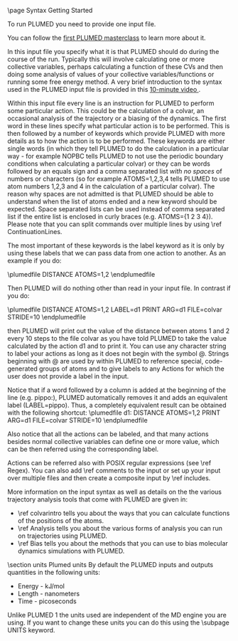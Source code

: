 \page Syntax Getting Started 

To run PLUMED you need to provide one input file. 

You can follow the <a href="https://plumed-school.github.io/lessons/21/001/data/NAVIGATION.html">first PLUMED masterclass</a> to learn more about it.

In this input file you specify what it
is that PLUMED should do during the course of the run.  Typically this will involve calculating 
one or more collective variables, perhaps calculating a function of these CVs
 and then doing some analysis of values of your collective variables/functions or running
some free energy method. A very brief introduction to the syntax used in the PLUMED input file
is provided in this <a href="http://www.youtube.com/watch?v=PxJP16qNCYs"> 10-minute video </a>.

Within this input file every line is an instruction for PLUMED to perform some particular action.  This could be
 the calculation of a colvar, an occasional analysis of the trajectory or a biasing of the dynamics.  The first
word in these lines specify what particular action is to be performed.  This is then followed by a number of keywords
which provide PLUMED with more details as to how the action is to be performed.  These keywords are either single words
(in which they tell PLUMED to do the calculation in a particular way - for example NOPBC tells PLUMED to not use the periodic
boundary conditions when calculating a particular colvar) or they can be words followed by an equals sign and a comma separated 
list _with no spaces_ of numbers or characters (so for example ATOMS=1,2,3,4 tells PLUMED to use atom numbers 1,2,3 and 4 in 
the calculation of a particular colvar).
The reason why spaces are not admitted is that PLUMED should be able to understand when the list of atoms
ended and a new keyword should be expected. 
Space separated lists can be used instead of comma separated list if the entire list
is enclosed in curly braces (e.g. ATOMS={1 2 3 4}).  Please note that you can split commands over multiple lines by using
\ref ContinuationLines. 

The most important of these keywords is the label keyword as it is only by using these labels that we can pass data 
from one action to another.  As an example if you do:

\plumedfile
DISTANCE ATOMS=1,2
\endplumedfile

Then PLUMED will do nothing other than read in your input file.  In contrast if you do:

\plumedfile
DISTANCE ATOMS=1,2 LABEL=d1
PRINT ARG=d1 FILE=colvar STRIDE=10
\endplumedfile

then PLUMED will print out the value of the distance between atoms 1 and 2 every 10 steps to the file colvar as you have told
PLUMED to take the value calculated by the action d1 and to print it. You can use any character string to label your actions
as long as it does not begin with the symbol \@.  Strings beginning with \@ are used by within PLUMED to reference special, 
code-generated groups of atoms and to give labels to any Actions for which the user does not provide a label in the input. 

Notice that if a word followed by a column is added at the beginning of the line (e.g. pippo:), PLUMED automatically
removes it and adds an equivalent label (LABEL=pippo).
Thus, a completely equivalent result can be obtained with the following shortcut:
\plumedfile
d1: DISTANCE ATOMS=1,2
PRINT ARG=d1 FILE=colvar STRIDE=10
\endplumedfile

Also notice that all the actions can be labeled, and that many actions besides normal collective variables can define
one or more value, which can be then referred using the corresponding label.

Actions can be referred also with POSIX regular expressions (see \ref Regex).
You can also add \ref comments to the input or set up your input over multiple files and then create a composite input by
\ref includes.

More information on the input syntax as well as details on the the various trajectory
analysis tools that come with PLUMED are given in: 

- \ref colvarintro tells you about the ways that you can calculate functions of the positions of the atoms.
- \ref Analysis tells you about the various forms of analysis you can run on trajectories using PLUMED.
- \ref Bias tells you about the methods that you can use to bias molecular dynamics simulations with PLUMED.

\section units Plumed units
By default the PLUMED inputs and outputs quantities in the following units:

- Energy - kJ/mol
- Length - nanometers
- Time - picoseconds

Unlike PLUMED 1 the units used are independent of the MD engine you are using.  If you want to change these units you can do this using the 
\subpage UNITS keyword. 

